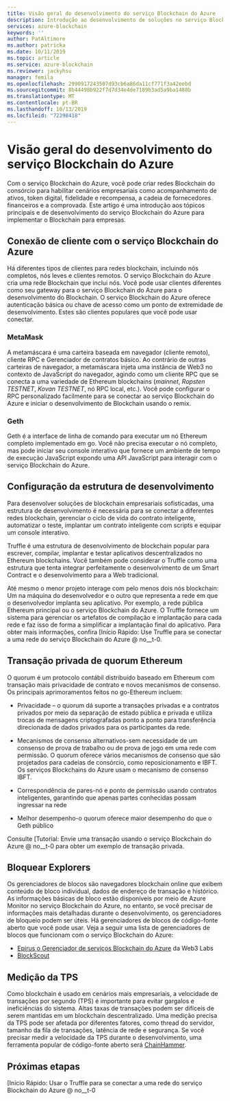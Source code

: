 ```yaml
---
title: Visão geral do desenvolvimento do serviço Blockchain do Azure
description: Introdução ao desenvolvimento de soluções no serviço Blockchain do Azure.
services: azure-blockchain
keywords: ''
author: PatAltimore
ms.author: patricka
ms.date: 10/11/2019
ms.topic: article
ms.service: azure-blockchain
ms.reviewer: jackyhsu
manager: femila
ms.openlocfilehash: 2990917243507d93cb6a86da11cf771f3a42eebd
ms.sourcegitcommit: 8b44498b922f7d7d34e4de7189b3ad5a9ba1488b
ms.translationtype: MT
ms.contentlocale: pt-BR
ms.lasthandoff: 10/13/2019
ms.locfileid: "72298418"
---
```

# <a name="azure-blockchain-service-development-overview"></a>Visão geral do desenvolvimento do serviço Blockchain do Azure

Com o serviço Blockchain do Azure, você pode criar redes Blockchain do consórcio para habilitar cenários empresariais como acompanhamento de ativos, token digital, fidelidade e recompensa, a cadeia de fornecedores financeiros e a comprovada. Este artigo é uma introdução aos tópicos principais e de desenvolvimento do serviço Blockchain do Azure para implementar o Blockchain para empresas.

## <a name="client-connection-to-azure-blockchain-service"></a>Conexão de cliente com o serviço Blockchain do Azure

Há diferentes tipos de clientes para redes blockchain, incluindo nós completos, nós leves e clientes remotos. O serviço Blockchain do Azure cria uma rede Blockchain que inclui nós. Você pode usar clientes diferentes como seu gateway para o serviço Blockchain do Azure para o desenvolvimento do Blockchain. O serviço Blockchain do Azure oferece autenticação básica ou chave de acesso como um ponto de extremidade de desenvolvimento. Estes são clientes populares que você pode usar conectar.

### <a name="metamask"></a>MetaMask

A metamáscara é uma carteira baseada em navegador (cliente remoto), cliente RPC e Gerenciador de contratos básico. Ao contrário de outras carteiras de navegador, a metamáscara injeta uma instância de Web3 no contexto de JavaScript do navegador, agindo como um cliente RPC que se conecta a uma variedade de Ethereum blockchains (*mainnet*, *Ropsten TESTNET*, *Kovan TESTNET*, nó RPC local, etc.). Você pode configurar o RPC personalizado facilmente para se conectar ao serviço Blockchain do Azure e iniciar o desenvolvimento de Blockchain usando o remix.

### <a name="geth"></a>Geth

Geth é a interface de linha de comando para executar um nó Ethereum completo implementado em go. Você não precisa executar o nó completo, mas pode iniciar seu console interativo que fornece um ambiente de tempo de execução JavaScript expondo uma API JavaScript para interagir com o serviço Blockchain do Azure.

## <a name="development-framework-configuration"></a>Configuração da estrutura de desenvolvimento

Para desenvolver soluções de blockchain empresariais sofisticadas, uma estrutura de desenvolvimento é necessária para se conectar a diferentes redes blockchain, gerenciar o ciclo de vida do contrato inteligente, automatizar o teste, implantar um contrato inteligente com scripts e equipar um console interativo.

Truffle é uma estrutura de desenvolvimento de blockchain popular para escrever, compilar, implantar e testar aplicativos descentralizados no Ethereum blockchains. Você também pode considerar o Truffle como uma estrutura que tenta integrar perfeitamente o desenvolvimento de um Smart Contract e o desenvolvimento para a Web tradicional.

Até mesmo o menor projeto interage com pelo menos dois nós blockchain: Um na máquina do desenvolvedor e o outro que representa a rede em que o desenvolvedor implanta seu aplicativo. Por exemplo, a rede pública Ethereum principal ou o serviço Blockchain do Azure. O Truffle fornece um sistema para gerenciar os artefatos de compilação e implantação para cada rede e faz isso de forma a simplificar a implantação final do aplicativo. Para obter mais informações, confira [Início Rápido: Use Truffle para se conectar a uma rede do serviço Blockchain do Azure @ no__t-0.

## <a name="ethereum-quorum-private-transaction"></a>Transação privada de quorum Ethereum

O quorum é um protocolo contábil distribuído baseado em Ethereum com transação mais privacidade de contrato e novos mecanismos de consenso. Os principais aprimoramentos feitos no go-Ethereum incluem:

* Privacidade – o quorum dá suporte a transações privadas e a contratos privados por meio da separação de estado pública e privada e utiliza trocas de mensagens criptografadas ponto a ponto para transferência direcionada de dados privados para os participantes da rede.
* Mecanismos de consenso alternativos-sem necessidade de um consenso de prova de trabalho ou de prova de jogo em uma rede com permissão. O quorum oferece vários mecanismos de consenso que são projetados para cadeias de consórcio, como reposicionamento e IBFT.  Os serviços Blockchains do Azure usam o mecanismo de consenso IBFT.

* Correspondência de pares-nó e ponto de permissão usando contratos inteligentes, garantindo que apenas partes conhecidas possam ingressar na rede
* Melhor desempenho-o quorum oferece maior desempenho do que o Geth público

Consulte [Tutorial: Envie uma transação usando o serviço Blockchain do Azure @ no__t-0 para obter um exemplo de transação privada.

## <a name="block-explorers"></a>Bloquear Explorers

Os gerenciadores de blocos são navegadores blockchain online que exibem conteúdo de bloco individual, dados de endereço de transação e histórico. As informações básicas de bloco estão disponíveis por meio de Azure Monitor no serviço Blockchain do Azure, no entanto, se você precisar de informações mais detalhadas durante o desenvolvimento, os gerenciadores de bloqueio podem ser úteis.  Há gerenciadores de blocos de código-fonte aberto que você pode usar. Veja a seguir uma lista de gerenciadores de blocos que funcionam com o serviço Blockchain do Azure:

* [Epirus o Gerenciador de serviços Blockchain do Azure](https://azuremarketplace.microsoft.com/marketplace/apps/blk-technologies.azure-blockchain-explorer-template?tab=Overview) da Web3 Labs
* [BlockScout](https://github.com/Azure-Samples/blockchain/blob/master/ledger/template/ethereum-on-azure/technology-samples/blockscout/README.md)

## <a name="tps-measurement"></a>Medição da TPS

Como blockchain é usado em cenários mais empresariais, a velocidade de transações por segundo (TPS) é importante para evitar gargalos e ineficiências do sistema. Altas taxas de transações podem ser difíceis de serem mantidas em um blockchain descentralizado. Uma medição precisa da TPS pode ser afetada por diferentes fatores, como thread do servidor, tamanho da fila de transações, latência de rede e segurança. Se você precisar medir a velocidade da TPS durante o desenvolvimento, uma ferramenta popular de código-fonte aberto será [ChainHammer](https://github.com/drandreaskrueger/chainhammer).

## <a name="next-steps"></a>Próximas etapas

[Início Rápido: Usar o Truffle para se conectar a uma rede do serviço Blockchain do Azure @ no__t-0
